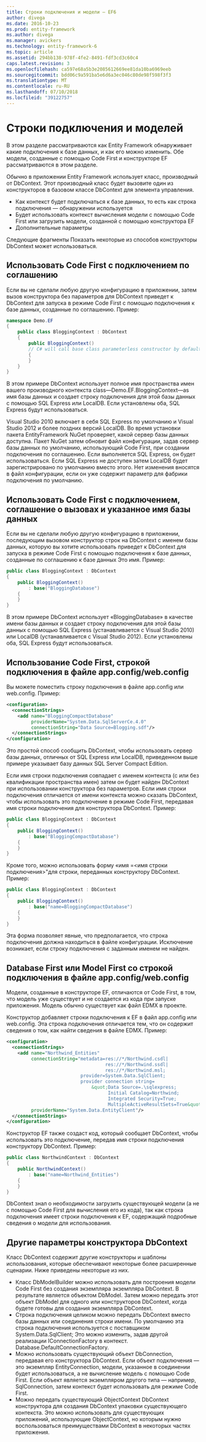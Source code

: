 ```yaml
---
title: Строки подключения и модели — EF6
author: divega
ms.date: 2016-10-23
ms.prod: entity-framework
ms.author: divega
ms.manager: avickers
ms.technology: entity-framework-6
ms.topic: article
ms.assetid: 294bb138-978f-4fe2-8491-fdf3cd3c60c4
caps.latest.revision: 3
ms.openlocfilehash: ca597e68a5b3e2085612669ee81da10ba6969eeb
ms.sourcegitcommit: bdd06c9a591ba5e6d6a3ec046c80de98f598f3f3
ms.translationtype: MT
ms.contentlocale: ru-RU
ms.lasthandoff: 07/10/2018
ms.locfileid: "39122757"
---
```

# <a name="connection-strings-and-models"></a>Строки подключения и моделей
В этом разделе рассматриваются как Entity Framework обнаруживает какие подключения к базе данных, и как его можно изменить. Обе модели, созданные с помощью Code First и конструкторе EF рассматриваются в этом разделе.  

Обычно в приложении Entity Framework использует класс, производный от DbContext. Этот производный класс будет вызовите один из конструкторов в базовом классе DbContext для элемента управления.  

- Как контекст будет подключаться к базе данных, то есть как строка подключения — обнаружении используется  
- Будет использовать контекст вычисления модели с помощью Code First или загрузить модели, созданной с помощью конструктора EF  
- Дополнительные параметры  

Следующие фрагменты Показать некоторые из способов конструкторы DbContext может использоваться.  

## <a name="use-code-first-with-connection-by-convention"></a>Использовать Code First с подключением по соглашению  

Если вы не сделали любую другую конфигурацию в приложении, затем вызов конструктора без параметров для DbContext приведет к DbContext для запуска в режиме Code First с помощью подключения к базе данных, созданные по соглашению. Пример:  

``` csharp  
namespace Demo.EF
{
    public class BloggingContext : DbContext
    {
        public BloggingContext()
        // C# will call base class parameterless constructor by default
        {
        }
    }
}
```  

В этом примере DbContext использует полное имя пространства имен вашего производного контекста class—Demo.EF.BloggingContext—as имя базы данных и создает строку подключения для этой базы данных с помощью SQL Express или LocalDB. Если установлены оба, SQL Express будут использоваться.  

Visual Studio 2010 включает в себя SQL Express по умолчанию и Visual Studio 2012 и более поздних версий LocalDB. Во время установки пакета EntityFramework NuGet проверяет, какой сервер базы данных доступна. Пакет NuGet затем обновит файл конфигурации, задав сервер базы данных по умолчанию, использующий Code First, при создании подключения по соглашению. Если выполняется SQL Express, он будет использоваться. Если SQL Express не доступен затем LocalDB будет зарегистрировано по умолчанию вместо этого. Нет изменения вносятся в файл конфигурации, если он уже содержит параметр для фабрики подключения по умолчанию.  

## <a name="use-code-first-with-connection-by-convention-and-specified-database-name"></a>Использовать Code First с подключением, соглашение о вызовах и указанное имя базы данных  

Если вы не сделали любую другую конфигурацию в приложении, последующим вызовом конструктор строк на DbContext с именем базы данных, которую вы хотите использовать приведет к DbContext для запуска в режиме Code First с помощью подключения к базе данных, созданные по соглашению к базе данных Это имя. Пример:  

``` csharp  
public class BloggingContext : DbContext
{
    public BloggingContext()
        : base("BloggingDatabase")
    {
    }
}
```  

В этом примере DbContext использует «BloggingDatabase» в качестве имени базы данных и создает строку подключения для этой базы данных с помощью SQL Express (устанавливается с Visual Studio 2010) или LocalDB (устанавливается с Visual Studio 2012). Если установлены оба, SQL Express будут использоваться.  

## <a name="use-code-first-with-connection-string-in-appconfigwebconfig-file"></a>Использование Code First, строкой подключения в файле app.config/web.config  

Вы можете поместить строку подключения в файле app.config или web.config. Пример:  

``` xml  
<configuration>
  <connectionStrings>
    <add name="BloggingCompactDatabase"
         providerName="System.Data.SqlServerCe.4.0"
         connectionString="Data Source=Blogging.sdf"/>
  </connectionStrings>
</configuration>
```  

Это простой способ сообщить DbContext, чтобы использовать сервер базы данных, отличных от SQL Express или LocalDB, приведенном выше примере указывает базу данных SQL Server Compact Edition.  

Если имя строки подключения совпадает с именем контекста (с или без квалификации пространства имен) затем он будет найден DbContext при использовании конструктора без параметров. Если имя строки подключения отличается от имени контекста можно сказать DbContext, чтобы использовать это подключение в режиме Code First, передавая имя строки подключения для конструктора DbContext. Пример:  

``` csharp  
public class BloggingContext : DbContext
{
    public BloggingContext()
        : base("BloggingCompactDatabase")
    {
    }
}
```  

Кроме того, можно использовать форму «имя =\<имя строки подключения\>"для строки, переданных конструктору DbContext. Пример:  

``` csharp  
public class BloggingContext : DbContext
{
    public BloggingContext()
        : base("name=BloggingCompactDatabase")
    {
    }
}
```  

Эта форма позволяет явные, что предполагается, что строка подключения должна находиться в файле конфигурации. Исключение возникает, если строку подключения с заданным именем не найден.  

## <a name="databasemodel-first-with-connection-string-in-appconfigwebconfig-file"></a>Database First или Model First со строкой подключения в файле app.config/web.config  

Модели, созданные в конструкторе EF, отличаются от Code First, в том, что модель уже существует и не создается из кода при запуске приложения. Модель обычно существует как файл EDMX в проекте.  

Конструктор добавляет строки подключения к EF в файл app.config или web.config. Эта строка подключения отличается тем, что он содержит сведения о том, как найти сведения в файле EDMX. Пример:  

``` xml  
<configuration>  
  <connectionStrings>  
    <add name="Northwind_Entities"  
         connectionString="metadata=res://*/Northwind.csdl|  
                                    res://*/Northwind.ssdl|  
                                    res://*/Northwind.msl;  
                           provider=System.Data.SqlClient;  
                           provider connection string=  
                               &quot;Data Source=.\sqlexpress;  
                                     Initial Catalog=Northwind;  
                                     Integrated Security=True;  
                                     MultipleActiveResultSets=True&quot;"  
         providerName="System.Data.EntityClient"/>  
  </connectionStrings>  
</configuration>
```  

Конструктор EF также создаст код, который сообщает DbContext, чтобы использовать это подключение, передав имя строки подключения конструктору DbContext. Пример:  

``` csharp  
public class NorthwindContext : DbContext
{
    public NorthwindContext()
        : base("name=Northwind_Entities")
    {
    }
}
```  

DbContext знал о необходимости загрузить существующей модели (а не с помощью Code First для вычисления его из кода), так как строка подключения имеет строки подключения к EF, содержащий подробные сведения о модели для использования.  

## <a name="other-dbcontext-constructor-options"></a>Другие параметры конструктора DbContext  

Класс DbContext содержит другие конструкторы и шаблоны использования, которые обеспечивают некоторые более расширенные сценарии. Ниже приведены некоторые из них.  

- Класс DbModelBuilder можно использовать для построения модели Code First без создания экземпляра экземпляра DbContext. В результате является объектом DbModel. Затем можно передать этот объект DbModel для одного или конструкторов DbContext, когда будете готовы для создания экземпляра DbContext.  
- Строка подключения целиком можно передать DbContext вместо базы данных или соединения строки имени. По умолчанию эта строка подключения используется с поставщиком System.Data.SqlClient; Это можно изменить, задав другой реализации IConnectionFactory в контекст. Database.DefaultConnectionFactory.  
- Можно использовать существующий объект DbConnection, передавая его конструктора DbContext. Если объект подключения — это экземпляр EntityConnection, модели, указанное в соединении будет использоваться, а не вычисление модель с помощью Code First. Если объект является экземпляром другого типа — например, SqlConnection, затем контекст будет использовать для режиме Code First.  
- Можно передать существующий ObjectContext DbContext конструктора для создания DbContext упаковки существующего контекста. Это можно использовать для существующих приложений, использующие ObjectContext, но которым нужно воспользоваться преимуществами DbContext в некоторых частях приложения.  
